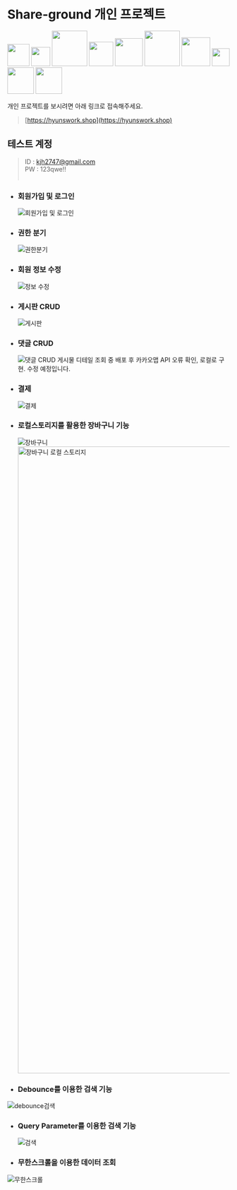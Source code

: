 # Share-ground 개인 프로젝트

<img width="50" src="https://img.shields.io/badge/html-E34F26?style=for-the-badge&logo=HTML5&logoColor=white"> <img width="43" src="https://img.shields.io/badge/css-1572B6?style=for-the-badge&logo=CSS3&logoColor=white">
<img width="80" src="https://img.shields.io/badge/javascript-F7DF1E?style=for-the-badge&logo=javascript&logoColor=black"> <img width="55" src="https://img.shields.io/badge/React-61DAFB?style=for-the-badge&logo=React&logoColor=black">
<img width="63" src="https://img.shields.io/badge/Next.js-000000?style=for-the-badge&logo=Next.js&logoColor=white"> <img width="80" src="https://img.shields.io/badge/typescript-3178C6?style=for-the-badge&logo=typescript&logoColor=white">
<img width="65" src="https://img.shields.io/badge/GraphQL-E10098?style=for-the-badge&logo=GraphQL&logoColor=white"> <img width="40" src="https://img.shields.io/badge/Git-F05032?style=for-the-badge&logo=Git&logoColor=white">
<img width="60" src="https://img.shields.io/badge/Github-181717?style=for-the-badge&logo=Github&logoColor=white"> <img width="60" src="https://img.shields.io/badge/Docker-2496ED?style=for-the-badge&logo=Docker&logoColor=white">
<br />

개인 프로젝트를 보시려면 아래 링크로 접속해주세요.

> [https://hyunswork.shop](https://hyunswork.shop)

## 테스트 계정

> ID : kjh2747@gmail.com <br />
> PW : 123qwe!!<br />
> <br />

- ### 회원가입 및 로그인

  ![회원가입 및 로그인](https://user-images.githubusercontent.com/90013333/169228573-def78bf6-18b1-4567-a3d9-545eaedfe3fd.gif)

- ### 권한 분기

  ![권한분기](https://user-images.githubusercontent.com/90013333/169223779-7dd48a36-4959-4f7b-a7fe-c043a74c12e8.gif)

- ### 회원 정보 수정

  ![정보 수정](https://user-images.githubusercontent.com/90013333/169223476-c863a1a1-1d0c-4bc8-bd18-57275083adb0.gif)

- ### 게시판 CRUD

  ![게시판](https://user-images.githubusercontent.com/90013333/169229301-baa59e69-1a15-4459-9da0-19812dac8903.gif)

- ### 댓글 CRUD

  ![댓글 CRUD](https://user-images.githubusercontent.com/90013333/169233824-43db4cca-7339-4053-a23b-2f2910bf8547.gif)
  게시물 디테일 조회 중 배포 후 카카오맵 API 오류 확인, 로컬로 구현. 수정 예정입니다.

- ### 결제

  ![결제](https://user-images.githubusercontent.com/90013333/169229186-014877b2-f5d0-49e8-bc46-bb9ce6e1b2d7.gif)

- ### 로컬스토리지를 활용한 장바구니 기능

  ![장바구니](https://user-images.githubusercontent.com/90013333/169230388-243fb118-739c-4065-af1e-0c741fa51904.gif)
  <img width="1420" alt="장바구니 로컬 스토리지" src="https://user-images.githubusercontent.com/90013333/169230161-443db999-ccdc-4e33-a038-fd5b02d7d3d5.png" />
- ### Debounce를 이용한 검색 기능
![debounce검색](https://user-images.githubusercontent.com/90013333/170189136-3b1a6399-63b8-430b-af6a-23ef11976ccd.gif)
- ### Query Parameter를 이용한 검색 기능
  ![검색](https://user-images.githubusercontent.com/90013333/169232811-3e155910-b042-43d9-a8e9-8b21c17dae8c.gif)
  
- ### 무한스크롤을 이용한 데이터 조회
![무한스크롤](https://user-images.githubusercontent.com/90013333/170190389-ec7b2d45-c529-477d-ace5-d7d47c25062a.gif)
